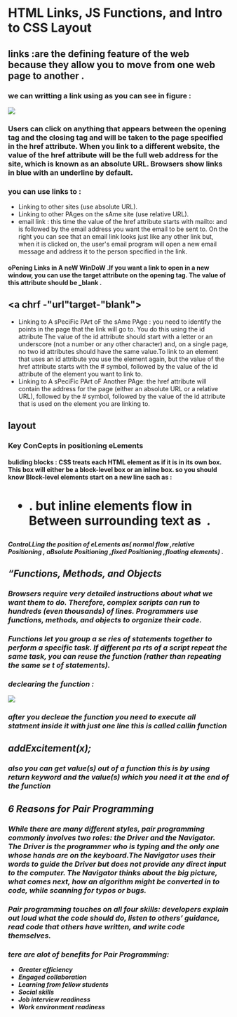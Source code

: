 # HTML Links, JS Functions, and Intro to CSS Layout
## links :are the defining feature of the web because they allow you to move from one web page to another .
### we can writting a link using <a> as you can see in figure :
![](https://www.computerhope.com/jargon/h/html-tag.gif)
### Users can click on anything that appears between the opening <a> tag and the closing </a> tag and will be taken to the page specified in the href attribute. When you link to a different website, the value of the href attribute will be the full web address for the site, which is known as an absolute URL. Browsers show links in blue with an underline by default.
### you can use links to :
+ Linking to other sites (use absolute URL).
+ Linking to other PAges on the sAme site (use relative URL).
+ email link :  this time the value of the href attribute starts with mailto: and is followed by the email address you want the email to be sent to. On the right you can see that an email link looks just like any
other link but, when it is clicked on, the user's email program will open a new email message and address it to the  person specified in the link.
#### oPening Links in A neW WinDoW .If you want a link to open in a new window, you can use the target attribute on the opening <a> tag. The value of this attribute should be _blank .
## <a chrf -"url"target-"blank">
+ Linking to A sPeciFic PArt oF the sAme PAge : you need to identify the points in the page that the link will go to. You do this using the id attribute The value of the id attribute should start with a letter or an underscore (not a number or any other character) and, on a single page, no two id attributes should have the same value.To link to an element that uses an id attribute you use the <a> element again, but the value of
the href attribute starts with the # symbol, followed by the value of the id attribute of the element you want to link to.
+ Linking to A sPeciFic PArt oF Another PAge: the href attribute will contain the address for the page (either an absolute URL or a relative URL), followed by the # symbol, followed by the value of the id attribute that is used on the element you are linking to.
## layout 
### Key ConCepts in positioning eLements
#### buliding blocks : CSS treats each HTML element as if it is in its own box. This box will either be a block-level box or an inline box. so you should know Block-level elements start on a new line sach as : <h1> <p> <ul> <li> . but inline elements flow in Between surrounding text as <img> <b> <i> .
#### ControLLing the position of eLements as( normal flow ,relative Positioning , aBsolute Positioning ,fixed Positioning ,floating elements) .
## “Functions, Methods, and Objects
### Browsers require very detailed instructions about what we want them to do. Therefore, complex scripts can run to hundreds (even thousands) of lines. Programmers use functions, methods, and objects to organize their code.
### Functions let you group a se ries of statements together to perform a specific task. If different pa rts of a script repeat the same task, you can reuse the function (rather than repeating the same se t of statements).
### declearing the function :
![](https://raddevon.com/wp-content/uploads/2019/07/function-declaration-diagram-1024x282.png)
### after you decleae the function you need to execute all statment inside it with just one line this is called callin function 
## addExcitement(x);
### also you can get value(s) out of a function this is by using return keyword and the value(s) which you need it at the end of the function 
## 6 Reasons for Pair Programming
### While there are many different styles, pair programming commonly involves two roles: the Driver and the Navigator. The Driver is the programmer who is typing and the only one whose hands are on the keyboard.The Navigator uses their words to guide the Driver but does not provide any direct input to the computer. The Navigator thinks about the big picture, what comes next, how an algorithm might be converted in to code, while scanning for typos or bugs.
### Pair programming touches on all four skills: developers explain out loud what the code should do, listen to others’ guidance, read code that others have written, and write code themselves.
### tere are alot of benefits for Pair Programming:
+ Greater efficiency
+ Engaged collaboration
+ Learning from fellow students
+ Social skills
+ Job interview readiness
+ Work environment readiness